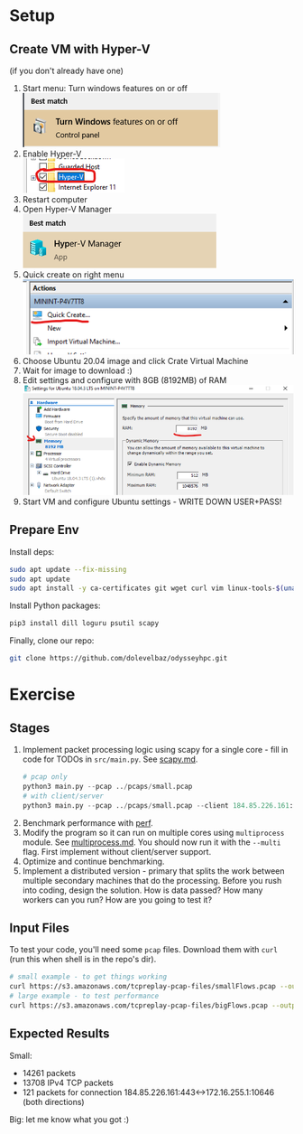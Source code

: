 # Setup
## Create VM with Hyper-V
(if you don't already have one)
1. Start menu: Turn windows features on or off  
![](images/1-features.png)
2. Enable Hyper-V  
![](images/2-hyperv.png)
3. Restart computer
4. Open Hyper-V Manager  
![](images/4-manager.png)
5. Quick create on right menu  
![](images/5-create.png)
6. Choose Ubuntu 20.04 image and click Crate Virtual Machine
7. Wait for image to download :)
8. Edit settings and configure with 8GB (8192MB) of RAM  
![](images/8-ram.png)
9. Start VM and configure Ubuntu settings - WRITE DOWN USER+PASS!

## Prepare Env
Install deps:
```bash
sudo apt update --fix-missing
sudo apt update
sudo apt install -y ca-certificates git wget curl vim linux-tools-$(uname -r) linux-tools-generic
```

Install Python packages:
```bash
pip3 install dill loguru psutil scapy
```

Finally, clone our repo:
```bash
git clone https://github.com/dolevelbaz/odysseyhpc.git
```

# Exercise
## Stages
1. Implement packet processing logic using scapy for a single core - fill in code for TODOs in `src/main.py`. See [scapy.md](docs/scapy.md).
    ```python
    # pcap only
    python3 main.py --pcap ../pcaps/small.pcap
    # with client/server
    python3 main.py --pcap ../pcaps/small.pcap --client 184.85.226.161:443 --server 172.16.255.1:10646
    ```
2. Benchmark performance with [perf](docs/perf.md).
3. Modify the program so it can run on multiple cores using `multiprocess` module. See [multiprocess.md](docs/multiprocess.md). You should now run it with the `--multi` flag. First implement without client/server support.
4. Optimize and continue benchmarking.
5. Implement a distributed version - primary that splits the work between multiple secondary machines that do the processing. Before you rush into coding, design the solution. How is data passed? How many workers can you run? How are you going to test it?


## Input Files
To test your code, you'll need some `pcap` files. Download them with `curl` (run this when shell is in the repo's dir).
```bash
# small example - to get things working
curl https://s3.amazonaws.com/tcpreplay-pcap-files/smallFlows.pcap --output pcaps/small.pcap
# large example - to test performance
curl https://s3.amazonaws.com/tcpreplay-pcap-files/bigFlows.pcap --output pcaps/big.pcap
```

## Expected Results
Small:
* 14261 packets
* 13708 IPv4 TCP packets
* 121 packets for connection 184.85.226.161:443<->172.16.255.1:10646 (both directions)

Big: let me know what you got :)
